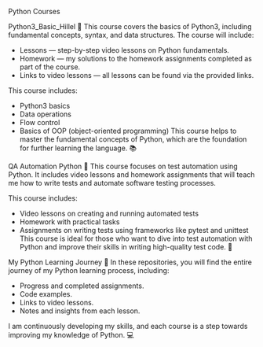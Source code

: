   Python Courses
  
  Python3_Basic_Hillel 🐍
  This course covers the basics of Python3, including fundamental concepts, syntax, and data structures. The course will include:

  - Lessons — step-by-step video lessons on Python fundamentals.
  - Homework — my solutions to the homework assignments completed as part of the course.
  - Links to video lessons — all lessons can be found via the provided links.

  This course includes:

  - Python3 basics
  - Data operations
  - Flow control
  - Basics of OOP (object-oriented programming)
  This course helps to master the fundamental concepts of Python, which are the foundation for further learning the language. 📚

QA Automation Python 🤖
This course focuses on test automation using Python. It includes video lessons and homework assignments that will teach me how to write tests and automate software testing processes.

  This course includes:

  - Video lessons on creating and running automated tests
  - Homework with practical tasks
  - Assignments on writing tests using frameworks like pytest and unittest
  This course is ideal for those who want to dive into test automation with Python and improve their skills in writing high-quality test code. 🧪

My Python Learning Journey 🚀
In these repositories, you will find the entire journey of my Python learning process, including:

  - Progress and completed assignments.
  - Code examples.
  - Links to video lessons.
  - Notes and insights from each lesson.

I am continuously developing my skills, and each course is a step towards improving my knowledge of Python. 💻
